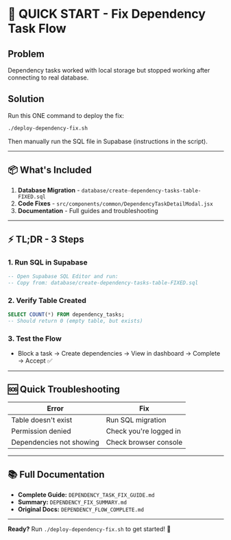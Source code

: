 # 🚀 QUICK START - Fix Dependency Task Flow

## Problem

Dependency tasks worked with local storage but stopped working after connecting to real database.

## Solution

Run this ONE command to deploy the fix:

```bash
./deploy-dependency-fix.sh
```

Then manually run the SQL file in Supabase (instructions in the script).

---

## 📦 What's Included

1. **Database Migration** - `database/create-dependency-tasks-table-FIXED.sql`
2. **Code Fixes** - `src/components/common/DependencyTaskDetailModal.jsx`
3. **Documentation** - Full guides and troubleshooting

---

## ⚡ TL;DR - 3 Steps

### 1. Run SQL in Supabase

```sql
-- Open Supabase SQL Editor and run:
-- Copy from: database/create-dependency-tasks-table-FIXED.sql
```

### 2. Verify Table Created

```sql
SELECT COUNT(*) FROM dependency_tasks;
-- Should return 0 (empty table, but exists)
```

### 3. Test the Flow

- Block a task → Create dependencies → View in dashboard → Complete → Accept ✅

---

## 🆘 Quick Troubleshooting

| Error                    | Fix                    |
| ------------------------ | ---------------------- |
| Table doesn't exist      | Run SQL migration      |
| Permission denied        | Check you're logged in |
| Dependencies not showing | Check browser console  |

---

## 📚 Full Documentation

- **Complete Guide:** `DEPENDENCY_TASK_FIX_GUIDE.md`
- **Summary:** `DEPENDENCY_FIX_SUMMARY.md`
- **Original Docs:** `DEPENDENCY_FLOW_COMPLETE.md`

---

**Ready?** Run `./deploy-dependency-fix.sh` to get started! 🚀
